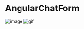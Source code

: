 # AngularChatForm

![image](https://user-images.githubusercontent.com/33549496/46807736-16917580-cd41-11e8-9542-c0d2a4e79e05.png)
![gif](https://user-images.githubusercontent.com/33549496/46808054-c830a680-cd41-11e8-92e8-645e0d71404c.gif)
